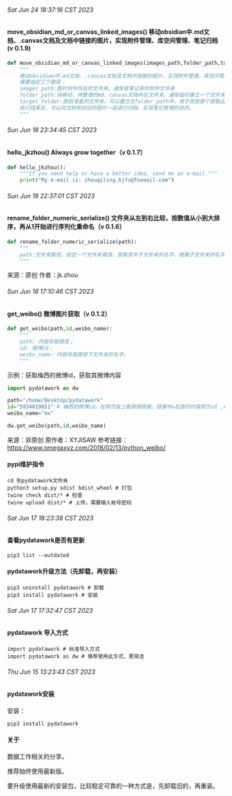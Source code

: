 


###### Sat Jun 24 18:37:16 CST 2023

#### move_obsidian_md_or_canvas_linked_images() 移动obsidian中.md文档、.canvas文档及文档中链接的图片，实现附件管理、库空间管理、笔记归档 (v 0.1.9)

```python
def move_obsidian_md_or_canvas_linked_images(images_path,folder_path,target_folder):
    """
    移动obsidian中.md文档、.canvas文档及文档中链接的图片，实现附件管理、库空间管理、笔记归档。
    需要指定三个路径：
    images_path:图片附件所在的文件夹。通常是笔记库的附件文件夹
    folder_path:待移动、待整理的md、canvas文档所在文件夹。通常临时建立一个文件夹,将要移动的文件存放进去
    target_folder:提前准备的文件夹，可以建立在folder_path中，用于存放那个提取出来的图片
    执行结束后，可以将文档和对应的图片一起进行归档，实现笔记管理的目的。
    """
```

###### Sun Jun 18 23:34:45 CST 2023

#### hello_jkzhou() Always grow together（v 0.1.7）

```python
def hello_jkzhou():
    """If you need help or have a better idea, send me an e-mail."""
    print("My e-mail is: zhouqiling.bjfu@foxmail.com")
```

###### Sun Jun 18 22:37:01 CST 2023

#### rename_folder_numeric_serialize() 文件夹从左到右比较，按数值从小到大排序，再从1开始进行序列化重命名（v 0.1.6）

```python
def rename_folder_numeric_serialize(path):
    """
    path:文件夹路径。给定一个文件夹路径，获取其中子文件夹的名字，根据子文件夹的名字，从左到右进行比较，按数值从小到大对子文件夹排序，再从1开始对子文件夹进行序列化重命名。
    """
```

来源：原创
作者：jk.zhou

###### Sun Jun 18 17:10:46 CST 2023

#### get_weibo() 微博图片获取（v 0.1.2）

```python
def get_weibo(path,id,weibo_name):
    """
    path: 内容存放路径；
    id: 微博id；
    weibo_name: 内容存放路径下文件夹的名字。
    """
```

示例：获取梅西的微博id，获取其微博内容

```python
import pydatawork as dw 

path="/home/Desktop/pydatawork"
id="5934019851" # 梅西的微博id。在网页版上能获得链接，链接中u后面的内容即为id ,梅西微博的id为 5934019851  https://weibo.com/u/5934019851
weibo_name="mx"

dw.get_weibo(path,id,weibo_name)
```

来源：非原创
原作者：XYJISAW
参考链接：https://www.omegaxyz.com/2018/02/13/python_weibo/


#### pypi维护指令

```shell
cd 到pydatawork文件夹
python3 setup.py sdist bdist_wheel # 打包
twine check dist/* # 检查
twine upload dist/* # 上传，需要输入帐号密码

```

###### Sat Jun 17 18:23:38 CST 2023

#### 查看pydatawork是否有更新

```shell
pip3 list --outdated
```

#### pydatawork升级方法（先卸载，再安装）

```shell
pip3 uninstall pydatawork # 卸载
pip3 install pydatawork # 安装
```

###### Sat Jun 17 17:32:47 CST 2023
#### pydatawork 导入方式
```shell
import pydatawork # 标准导入方式
import pydatawork as dw # 推荐使用此方式，更简洁
```

###### Thu Jun 15 13:23:43 CST 2023

#### pydatawork安装

安装：
```shell
pip3 install pydatawork
```

#### 关于
数据工作相关的分享。

推荐始终使用最新版。

要升级使用最新的安装包，比较稳定可靠的一种方式是，先卸载旧的，再重装。

